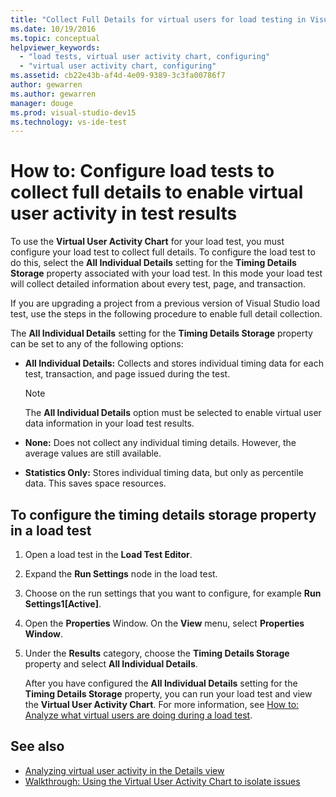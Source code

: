 ```yaml
---
title: "Collect Full Details for virtual users for load testing in Visual Studio"
ms.date: 10/19/2016
ms.topic: conceptual
helpviewer_keywords:
  - "load tests, virtual user activity chart, configuring"
  - "virtual user activity chart, configuring"
ms.assetid: cb22e43b-af4d-4e09-9389-3c3fa00786f7
author: gewarren
ms.author: gewarren
manager: douge
ms.prod: visual-studio-dev15
ms.technology: vs-ide-test
---
```

# How to: Configure load tests to collect full details to enable virtual user activity in test results

To use the **Virtual User Activity Chart** for your load test, you must configure your load test to collect full details. To configure the load test to do this, select the **All Individual Details** setting for the **Timing Details Storage** property associated with your load test. In this mode your load test will collect detailed information about every test, page, and transaction.

 If you are upgrading a project from a previous version of Visual Studio load test, use the steps in the following procedure to enable full detail collection.

 The **All Individual Details** setting for the **Timing Details Storage** property can be set to any of the following options:

-   **All Individual Details:** Collects and stores individual timing data for each test, transaction, and page issued during the test.

    > [!NOTE]
    > The **All Individual Details** option must be selected to enable virtual user data information in your load test results.

-   **None:** Does not collect any individual timing details. However, the average values are still available.

-   **Statistics Only:** Stores individual timing data, but only as percentile data. This saves space resources.

## To configure the timing details storage property in a load test

1.  Open a load test in the **Load Test Editor**.

2.  Expand the **Run Settings** node in the load test.

3.  Choose on the run settings that you want to configure, for example **Run Settings1[Active]**.

4.  Open the **Properties** Window. On the **View** menu, select **Properties Window**.

5.  Under the **Results** category, choose the **Timing Details Storage** property and select **All Individual Details**.

     After you have configured the **All Individual Details** setting for the **Timing Details Storage** property, you can run your load test and view the **Virtual User Activity Chart**. For more information, see [How to: Analyze what virtual users are doing during a load test](../test/how-to-analyze-virtual-user-activity-during-a-load-test.md).

## See also

- [Analyzing virtual user activity in the Details view](../test/analyze-load-test-virtual-user-activity-in-the-details-view.md)
- [Walkthrough: Using the Virtual User Activity Chart to isolate issues](../test/walkthrough-use-the-virtual-user-activity-chart-to-isolate-issues.md)